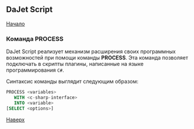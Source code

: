## DaJet Script

[Начало](https://github.com/zhichkin/dajet/tree/main/doc/dajet-script/README.md)

### Команда PROCESS

DaJet Script реализует механизм расширения своих программных возможностей при помощи команды **PROCESS**. Эта команда позволяет подключать в скрипты плагины, написанные на языке программирования ```C#```.

Синтаксис команды выглядит следующим образом:
```SQL
PROCESS <variables>
   WITH <c-sharp-interface>
   INTO <variable>
[SELECT <options>]
```



[Наверх](#команда-process)
